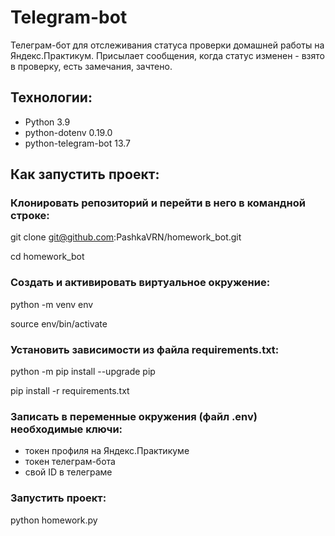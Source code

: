 # Telegram-bot

Телеграм-бот для отслеживания статуса проверки домашней работы на Яндекс.Практикум.
Присылает сообщения, когда статус изменен - взято в проверку, есть замечания, зачтено.

## Технологии:
- Python 3.9
- python-dotenv 0.19.0
- python-telegram-bot 13.7

## Как запустить проект:

### Клонировать репозиторий и перейти в него в командной строке:

git clone git@github.com:PashkaVRN/homework_bot.git

cd homework_bot

### Cоздать и активировать виртуальное окружение:

python -m venv env

source env/bin/activate

### Установить зависимости из файла requirements.txt:

python -m pip install --upgrade pip

pip install -r requirements.txt

### Записать в переменные окружения (файл .env) необходимые ключи:

- токен профиля на Яндекс.Практикуме
- токен телеграм-бота
- свой ID в телеграме

### Запустить проект:

python homework.py

